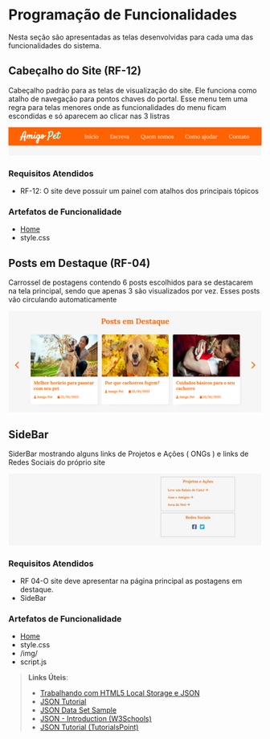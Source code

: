 # Programação de Funcionalidades

Nesta seção são apresentadas as telas desenvolvidas para cada uma das funcionalidades do sistema. 

## Cabeçalho do Site (RF-12)

Cabeçalho padrão para as telas de visualização do site. Ele funciona como atalho de navegação para pontos chaves do portal. Esse menu tem uma regra para telas menores onde as funcionalidades do menu ficam escondidas e só aparecem ao clicar nas 3 listras

![Cabecalho](img/cabecalho-site.png)

### Requisitos Atendidos 
- RF-12: O site deve possuir um painel com atalhos dos principais tópicos

### Artefatos de Funcionalidade
- [Home](https://portal-pets.herokuapp.com/home.html)
- style.css

## Posts em Destaque (RF-04)

Carrossel de postagens contendo 6 posts escolhidos para se destacarem na tela principal, sendo que apenas 3 são visualizados por vez. Esses posts vão circulando automaticamente

![Carrossel](img/carrossel-imagens.png)

## SideBar
SiderBar mostrando alguns links de Projetos e Ações ( ONGs ) e links de Redes Sociais do próprio site 

![SideBar](img/SideBar.jpeg)

### Requisitos Atendidos 
- RF 04-O site deve apresentar na página principal as postagens em destaque.
- SideBar

### Artefatos de Funcionalidade
- [Home](https://portal-pets.herokuapp.com/home.html)
- style.css
- /img/
- script.js

> **Links Úteis**:
>
> - [Trabalhando com HTML5 Local Storage e JSON](https://www.devmedia.com.br/trabalhando-com-html5-local-storage-e-json/29045)
> - [JSON Tutorial](https://www.w3resource.com/JSON)
> - [JSON Data Set Sample](https://opensource.adobe.com/Spry/samples/data_region/JSONDataSetSample.html)
> - [JSON - Introduction (W3Schools)](https://www.w3schools.com/js/js_json_intro.asp)
> - [JSON Tutorial (TutorialsPoint)](https://www.tutorialspoint.com/json/index.htm)
